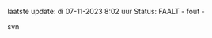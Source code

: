 laatste update: 
di 07-11-2023  8:02   uur 
Status: FAALT - fout - 
<div class="service R">svn</div>
